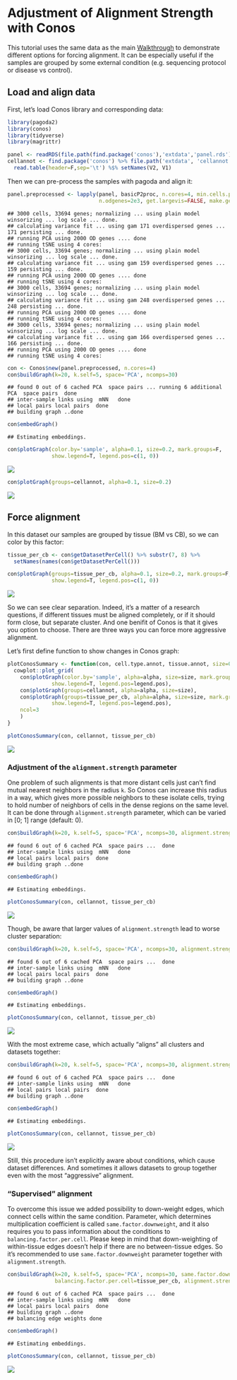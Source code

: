 Adjustment of Alignment Strength with Conos
================

This tutorial uses the same data as the main [Walkthrough](https://github.com/hms-dbmi/conos/blob/master/vignettes/walkthrough.md) to demonstrate
different options for forcing alignment. It can be especially useful if
the samples are grouped by some external condition (e.g. sequencing
protocol or disease vs control).

## Load and align data

First, let’s load Conos library and corresponding data:

``` r
library(pagoda2)
library(conos)
library(tidyverse)
library(magrittr)

panel <- readRDS(file.path(find.package('conos'),'extdata','panel.rds'))
cellannot <- find.package('conos') %>% file.path('extdata', 'cellannot.txt') %>%
  read.table(header=F,sep='\t') %$% setNames(V2, V1)
```

Then we can pre-process the samples with pagoda and align
it:

``` r
panel.preprocessed <- lapply(panel, basicP2proc, n.cores=4, min.cells.per.gene=0, 
                             n.odgenes=2e3, get.largevis=FALSE, make.geneknn=FALSE)
```

    ## 3000 cells, 33694 genes; normalizing ... using plain model winsorizing ... log scale ... done.
    ## calculating variance fit ... using gam 171 overdispersed genes ... 171 persisting ... done.
    ## running PCA using 2000 OD genes .... done
    ## running tSNE using 4 cores:
    ## 3000 cells, 33694 genes; normalizing ... using plain model winsorizing ... log scale ... done.
    ## calculating variance fit ... using gam 159 overdispersed genes ... 159 persisting ... done.
    ## running PCA using 2000 OD genes .... done
    ## running tSNE using 4 cores:
    ## 3000 cells, 33694 genes; normalizing ... using plain model winsorizing ... log scale ... done.
    ## calculating variance fit ... using gam 248 overdispersed genes ... 248 persisting ... done.
    ## running PCA using 2000 OD genes .... done
    ## running tSNE using 4 cores:
    ## 3000 cells, 33694 genes; normalizing ... using plain model winsorizing ... log scale ... done.
    ## calculating variance fit ... using gam 166 overdispersed genes ... 166 persisting ... done.
    ## running PCA using 2000 OD genes .... done
    ## running tSNE using 4 cores:

``` r
con <- Conos$new(panel.preprocessed, n.cores=4)
con$buildGraph(k=20, k.self=5, space='PCA', ncomps=30)
```

    ## found 0 out of 6 cached PCA  space pairs ... running 6 additional PCA  space pairs  done
    ## inter-sample links using  mNN   done
    ## local pairs local pairs  done
    ## building graph ..done

``` r
con$embedGraph()
```

    ## Estimating embeddings.

``` r
con$plotGraph(color.by='sample', alpha=0.1, size=0.2, mark.groups=F, 
              show.legend=T, legend.pos=c(1, 0))
```

![](adjust_alignment_strength_files/figure-gfm/unnamed-chunk-3-1.png)<!-- -->

``` r
con$plotGraph(groups=cellannot, alpha=0.1, size=0.2)
```

![](adjust_alignment_strength_files/figure-gfm/unnamed-chunk-3-2.png)<!-- -->

## Force alignment

In this dataset our samples are grouped by tissue (BM vs CB), so we can
color by this factor:

``` r
tissue_per_cb <- con$getDatasetPerCell() %>% substr(7, 8) %>% 
  setNames(names(con$getDatasetPerCell()))

con$plotGraph(groups=tissue_per_cb, alpha=0.1, size=0.2, mark.groups=F, 
              show.legend=T, legend.pos=c(1, 0))
```

![](adjust_alignment_strength_files/figure-gfm/unnamed-chunk-4-1.png)<!-- -->

So we can see clear separation. Indeed, it’s a matter of a research
questions, if different tissues must be aligned completely, or if it
should form close, but separate cluster. And one benifit of Conos is
that it gives you option to choose. There are three ways you can force
more aggressive alignment.

Let’s first define function to show changes in Conos
graph:

``` r
plotConosSummary <- function(con, cell.type.annot, tissue.annot, size=0.2, alpha=0.1, legend.pos=c(1, 0)) {
  cowplot::plot_grid(
    con$plotGraph(color.by='sample', alpha=alpha, size=size, mark.groups=F, 
              show.legend=T, legend.pos=legend.pos),
    con$plotGraph(groups=cellannot, alpha=alpha, size=size),
    con$plotGraph(groups=tissue_per_cb, alpha=alpha, size=size, mark.groups=F, 
              show.legend=T, legend.pos=legend.pos),
    ncol=3
    )
}
```

``` r
plotConosSummary(con, cellannot, tissue_per_cb)
```

![](adjust_alignment_strength_files/figure-gfm/unnamed-chunk-6-1.png)<!-- -->

### Adjustment of the `alignment.strength` parameter

One problem of such alignments is that more distant cells just can’t
find mutual nearest neighbors in the radius `k`. So Conos can increase
this radius in a way, which gives more possible neighbors to these
isolate cells, trying to hold number of neighbors of cells in the dense
regions on the same level. It can be done through `alignment.strength`
parameter, which can be varied in \[0; 1\] range (default:
0).

``` r
con$buildGraph(k=20, k.self=5, space='PCA', ncomps=30, alignment.strength=0.3)
```

    ## found 6 out of 6 cached PCA  space pairs ...  done
    ## inter-sample links using  mNN   done
    ## local pairs local pairs  done
    ## building graph ..done

``` r
con$embedGraph()
```

    ## Estimating embeddings.

``` r
plotConosSummary(con, cellannot, tissue_per_cb)
```

![](adjust_alignment_strength_files/figure-gfm/unnamed-chunk-8-1.png)<!-- -->

Though, be aware that larger values of `alignment.strength` lead to
worse cluster
separation:

``` r
con$buildGraph(k=20, k.self=5, space='PCA', ncomps=30, alignment.strength=0.6)
```

    ## found 6 out of 6 cached PCA  space pairs ...  done
    ## inter-sample links using  mNN   done
    ## local pairs local pairs  done
    ## building graph ..done

``` r
con$embedGraph()
```

    ## Estimating embeddings.

``` r
plotConosSummary(con, cellannot, tissue_per_cb)
```

![](adjust_alignment_strength_files/figure-gfm/unnamed-chunk-10-1.png)<!-- -->

With the most extreme case, which actually “aligns” all clusters and
datasets
together:

``` r
con$buildGraph(k=20, k.self=5, space='PCA', ncomps=30, alignment.strength=1.0)
```

    ## found 6 out of 6 cached PCA  space pairs ...  done
    ## inter-sample links using  mNN   done
    ## local pairs local pairs  done
    ## building graph ..done

``` r
con$embedGraph()
```

    ## Estimating embeddings.

``` r
plotConosSummary(con, cellannot, tissue_per_cb)
```

![](adjust_alignment_strength_files/figure-gfm/unnamed-chunk-12-1.png)<!-- -->

Still, this procedure isn’t explicitly aware about conditions, which
cause dataset differences. And sometimes it allows datasets to group
together even with the most “aggressive” alignment.

### “Supervised” alignment

To overcome this issue we added possibility to down-weight edges, which
connect cells within the same condition. Parameter, which determines
multiplication coefficient is called `same.factor.downweight`, and it
also requires you to pass information about the conditions to
`balancing.factor.per.cell`. Please keep in mind that down-weighting of
within-tissue edges doesn’t help if there are no between-tissue edges.
So it’s recommended to use `same.factor.downweight` parameter together
with
`alignment.strength`.

``` r
con$buildGraph(k=20, k.self=5, space='PCA', ncomps=30, same.factor.downweight=0.1, 
               balancing.factor.per.cell=tissue_per_cb, alignment.strength=0.3)
```

    ## found 6 out of 6 cached PCA  space pairs ...  done
    ## inter-sample links using  mNN   done
    ## local pairs local pairs  done
    ## building graph ..done
    ## balancing edge weights done

``` r
con$embedGraph()
```

    ## Estimating embeddings.

``` r
plotConosSummary(con, cellannot, tissue_per_cb)
```

![](adjust_alignment_strength_files/figure-gfm/unnamed-chunk-14-1.png)<!-- -->
